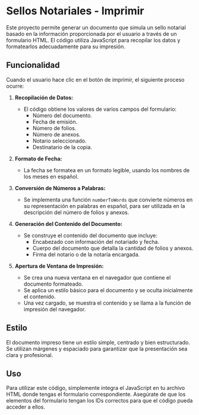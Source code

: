 # Sellos Notariales - Imprimir

Este proyecto permite generar un documento que simula un sello notarial basado en la información proporcionada por el usuario a través de un formulario HTML. El código utiliza JavaScript para recopilar los datos y formatearlos adecuadamente para su impresión.

## Funcionalidad

Cuando el usuario hace clic en el botón de imprimir, el siguiente proceso ocurre:

1. **Recopilación de Datos:**
   - El código obtiene los valores de varios campos del formulario:
     - Número del documento.
     - Fecha de emisión.
     - Número de folios.
     - Número de anexos.
     - Notario seleccionado.
     - Destinatario de la copia.

2. **Formato de Fecha:**
   - La fecha se formatea en un formato legible, usando los nombres de los meses en español.

3. **Conversión de Números a Palabras:**
   - Se implementa una función `numberToWords` que convierte números en su representación en palabras en español, para ser utilizada en la descripción del número de folios y anexos.

4. **Generación del Contenido del Documento:**
   - Se construye el contenido del documento que incluye:
     - Encabezado con información del notariado y fecha.
     - Cuerpo del documento que detalla la cantidad de folios y anexos.
     - Firma del notario o de la notaría encargada.

5. **Apertura de Ventana de Impresión:**
   - Se crea una nueva ventana en el navegador que contiene el documento formateado.
   - Se aplica un estilo básico para el documento y se oculta inicialmente el contenido.
   - Una vez cargado, se muestra el contenido y se llama a la función de impresión del navegador.

## Estilo

El documento impreso tiene un estilo simple, centrado y bien estructurado. Se utilizan márgenes y espaciado para garantizar que la presentación sea clara y profesional.

## Uso

Para utilizar este código, simplemente integra el JavaScript en tu archivo HTML donde tengas el formulario correspondiente. Asegúrate de que los elementos del formulario tengan los IDs correctos para que el código pueda acceder a ellos.
